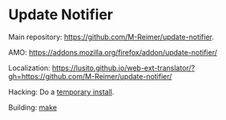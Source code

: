 Update Notifier
===============

Main repository: https://github.com/M-Reimer/update-notifier.

AMO: https://addons.mozilla.org/firefox/addon/update-notifier/

Localization: https://lusito.github.io/web-ext-translator/?gh=https://github.com/M-Reimer/update-notifier/

Hacking: Do a [temporary install](https://developer.mozilla.org/en-US/Add-ons/WebExtensions/Temporary_Installation_in_Firefox).

Building: [make](https://www.gnu.org/software/make/)
